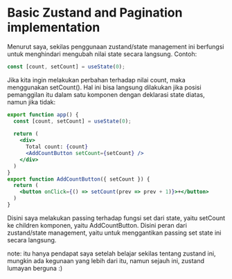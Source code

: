 # Basic Zustand and Pagination implementation

Menurut saya, sekilas penggunaan zustand/state management ini berfungsi untuk menghindari mengubah nilai state secara langsung. Contoh:
```jsx
const [count, setCount] = useState(0);
```

Jika kita ingin melakukan perbahan terhadap nilai count, maka menggunakan setCount(). Hal ini bisa langsung dilakukan jika posisi pemanggilan itu dalam satu komponen dengan deklarasi state diatas, namun jika tidak:
```jsx
export function app() {
  const [count, setCount] = useState(0);
  
  return (
    <div>
      Total count: {count}
      <AddCountButton setCount={setCount} />
    </div>
  )
}
export function AddCountButton({ setCount }) {
  return (
    <button onClick={() => setCount(prev => prev + 1)}>+</button>
  )
}
```

Disini saya melakukan passing terhadap fungsi set dari state, yaitu setCount ke children komponen, yaitu AddCountButton. Disini peran dari zustand/state management, yaitu untuk menggantikan passing set state ini secara langsung.

note: itu hanya pendapat saya setelah belajar sekilas tentang zustand ini, mungkin ada kegunaan yang lebih dari itu, namun sejauh ini, zustand lumayan berguna :)